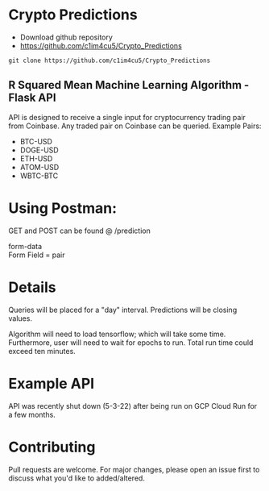 # Crypto Predictions

- Download github repository
 - https://github.com/c1im4cu5/Crypto_Predictions

```
git clone https://github.com/c1im4cu5/Crypto_Predictions
```

## R Squared Mean Machine Learning Algorithm - Flask API

API is designed to receive a single input for cryptocurrency trading pair from Coinbase. Any traded pair on Coinbase can be queried. Example Pairs:

- BTC-USD
- DOGE-USD
- ETH-USD
- ATOM-USD
- WBTC-BTC

# Using Postman:
GET and POST can be found @ /prediction

form-data<br>
Form Field = pair

# Details
Queries will be placed for a "day" interval. Predictions will be closing values.<p>

Algorithm will need to load tensorflow; which will take some time. Furthermore, user will need to wait for epochs to run. Total run time could exceed ten minutes. <p>

# Example API <br>
API was recently shut down (5-3-22) after being run on GCP Cloud Run for a few months.<p>
 
# Contributing <br>
Pull requests are welcome. For major changes, please open an issue first to discuss what you'd like to added/altered.

